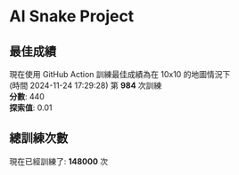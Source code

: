 
# AI Snake Project

## **最佳成績**
現在使用 GitHub Action 訓練最佳成績為在 10x10 的地圖情況下  
(時間 2024-11-24 17:29:28) 第 **984** 次訓練  
**分數**: 440  
**探索值**: 0.01

## 總訓練次數
現在已經訓練了: **148000** 次
